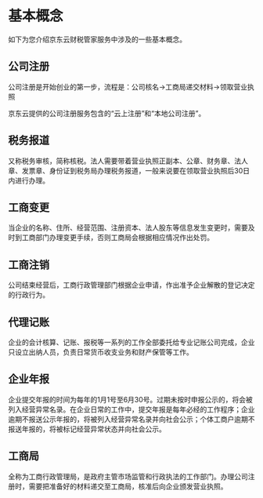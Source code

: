 # 基本概念
如下为您介绍京东云财税管家服务中涉及的一些基本概念。
## 公司注册
公司注册是开始创业的第一步，流程是：公司核名→工商局递交材料→领取营业执照

京东云提供的公司注册服务包含的“云上注册”和“本地公司注册”。
## 税务报道
又称税务审核，简称核税。法人需要带着营业执照正副本、公章、财务章、法人章、发票章、身份证到税务局办理税务报道，一般来说要在领取营业执照后30日内进行办理。
## 工商变更
当企业的名称、住所、经营范围、注册资本、法人股东等信息发生变更时，需要及时到工商部门办理变更手续，否则工商局会根据相应情况作出处罚。
## 工商注销
公司结束经营后，工商行政管理部门根据企业申请，作出准予企业解散的登记决定的行政行为。
## 代理记账
企业的会计核算、记账、报税等一系列的工作全部委托给专业记账公司完成，企业只设立出纳人员，负责日常货币收支业务和财产保管等工作。
## 企业年报
企业提交年报的时间为每年的1月1号至6月30号。过期未按时申报公示的，将会被列入经营异常名录。在企业日常的工作中，提交年报是每年必经的工作程序；企业逾期不报送公示年报的，将被列入经营异常名录并向社会公示；个体工商户逾期不报送年报的，将被标记经营异常状态并向社会公示。
## 工商局
全称为工商行政管理局，是政府主管市场监管和行政执法的工作部门。办理公司注册时，需要把准备好的材料递交至工商局，核准后向企业颁发营业执照。

